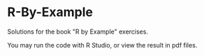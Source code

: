 # R-By-Example

Solutions for the book "R by Example" exercises.

You may run the code with R Studio, or view the result in pdf files.
